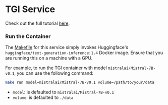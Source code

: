 # TGI Service

Check out the full tutorial [here](https://learn.ritual.net/examples/tgi_inference_with_mistral_7b).

### Run the Container

The [Makefile](./Makefile) for this service simply invokes Huggingface's `huggingface/text-generation-inference:1.4` Docker image. Ensure that you are running this on a machine with a GPU.

For example, to run the TGI container with model `mistralai/Mistral-7B-v0.1`, you can use the following command:

```bash
make run model=mistralai/Mistral-7B-v0.1 volume=/path/to/your/data
```

* `model`: is defaulted to `mistralai/Mistral-7B-v0.1`
* `volume`: is defaulted to `./data`
